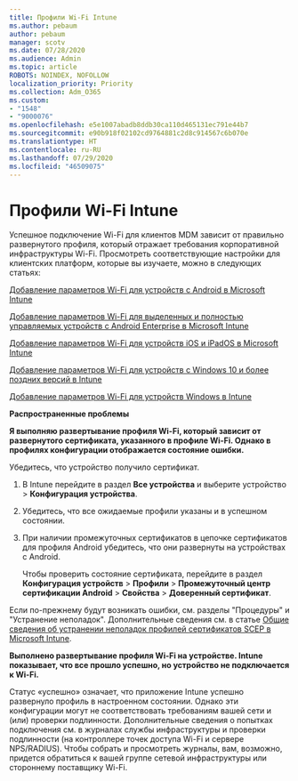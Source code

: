 ```yaml
---
title: Профили Wi-Fi Intune
ms.author: pebaum
author: pebaum
manager: scotv
ms.date: 07/28/2020
ms.audience: Admin
ms.topic: article
ROBOTS: NOINDEX, NOFOLLOW
localization_priority: Priority
ms.collection: Adm_O365
ms.custom:
- "1548"
- "9000076"
ms.openlocfilehash: e5e1007abadb8ddb30ca110d465131ec791e44b7
ms.sourcegitcommit: e90b918f02102cd9764881c2d8c914567c6b070e
ms.translationtype: HT
ms.contentlocale: ru-RU
ms.lasthandoff: 07/29/2020
ms.locfileid: "46509075"
---
```

# <a name="intune-wi-fi-profiles"></a>Профили Wi-Fi Intune

Успешное подключение Wi-Fi для клиентов MDM зависит от правильно развернутого профиля, который отражает требования корпоративной инфраструктуры Wi-Fi. Просмотреть соответствующие настройки для клиентских платформ, которые вы изучаете, можно в следующих статьях: 

[Добавление параметров Wi-Fi для устройств с Android в Microsoft Intune](https://docs.microsoft.com/intune/wi-fi-settings-android)

[Добавление параметров Wi-Fi для выделенных и полностью управляемых устройств с Android Enterprise в Microsoft Intune](https://docs.microsoft.com/intune/wi-fi-settings-android-enterprise)

[Добавление параметров Wi-Fi для устройств iOS и iPadOS в Microsoft Intune](https://docs.microsoft.com/intune/wi-fi-settings-ios)

[Добавление параметров Wi-Fi для устройств с Windows 10 и более поздних версий в Intune](https://docs.microsoft.com/intune/wi-fi-settings-windows)

[Добавление параметров Wi-Fi для устройств Windows в Intune](https://docs.microsoft.com/intune/wi-fi-settings-import-windows-8-1)

**Распространенные проблемы**

**Я выполняю развертывание профиля Wi-Fi, который зависит от развернутого сертификата, указанного в профиле Wi-Fi. Однако в профилях конфигурации отображается состояние ошибки.**

Убедитесь, что устройство получило сертификат.

1. В Intune перейдите в раздел **Все устройства** и выберите устройство > **Конфигурация устройства**.

2. Убедитесь, что все ожидаемые профили указаны и в успешном состоянии.

3. При наличии промежуточных сертификатов в цепочке сертификатов для профиля Android убедитесь, что они развернуты на устройствах с Android.

    Чтобы проверить состояние сертификата, перейдите в раздел **Конфигурация устройств** > **Профили** > **Промежуточный центр сертификации Android** > **Свойства** > **Доверенный сертификат**.

Если по-прежнему будут возникать ошибки, см. разделы "Процедуры" и "Устранение неполадок". Дополнительные сведения см. в статье [Общие сведения об устранении неполадок профилей сертификатов SCEP в Microsoft Intune](https://support.microsoft.com/help/4457481/troubleshooting-scep-certificate-profile-deployment-in-intune).

**Выполнено развертывание профиля Wi-Fi на устройстве. Intune показывает, что все прошло успешно, но устройство не подключается к Wi-Fi.**

Статус «успешно» означает, что приложение Intune успешно развернуло профиль в настроенном состоянии. Однако эти конфигурации могут не соответствовать требованиям вашей сети и (или) проверки подлинности. Дополнительные сведения о попытках подключения см. в журналах службы инфраструктуры и проверки подлинности (на контроллере точек доступа Wi-Fi и сервере NPS/RADIUS). Чтобы собрать и просмотреть журналы, вам, возможно, придется обратиться к вашей группе сетевой инфраструктуры или стороннему поставщику Wi-Fi.